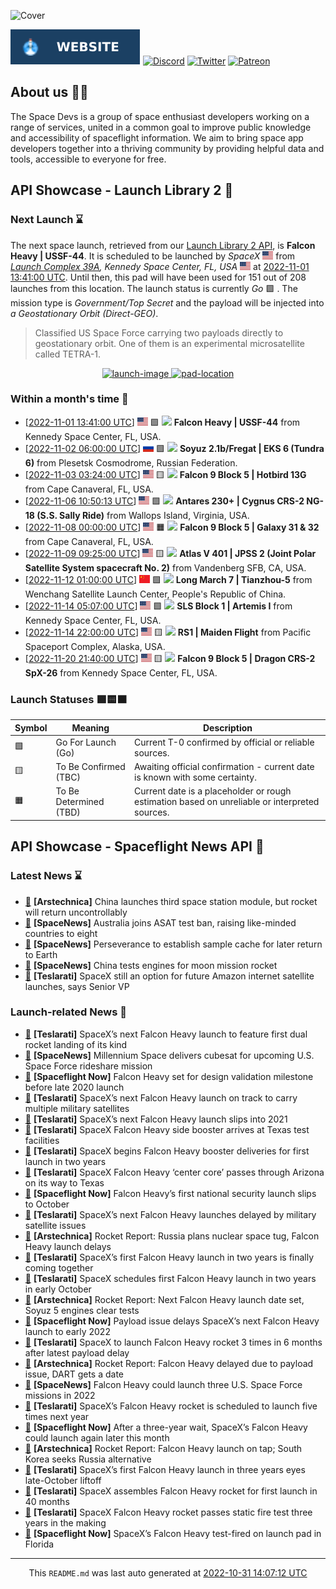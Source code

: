 ![Cover](https://raw.githubusercontent.com/TheSpaceDevs/Tutorials/main/assets/tsd_cover.png)


[![Website](https://raw.githubusercontent.com/TheSpaceDevs/Tutorials/e36b2c250ce7fcd4a801c1ed6cb1f9f9d031696b/assets/badge_tsd_website.svg)](https://thespacedevs.com/)
[![Discord](https://img.shields.io/badge/Discord-%237289DA.svg?style=for-the-badge&logo=discord&logoColor=white)](https://discord.gg/p7ntkNA)
[![Twitter](https://img.shields.io/badge/Twitter-%231DA1F2.svg?style=for-the-badge&logo=Twitter&logoColor=white)](https://twitter.com/TheSpaceDevs)
[![Patreon](https://img.shields.io/badge/Patreon-F96854?style=for-the-badge&logo=patreon&logoColor=white)](https://www.patreon.com/TheSpaceDevs)

## About us 🧑‍🚀
The Space Devs is a group of space enthusiast developers working on a range of
services, united in a common goal to improve public knowledge and accessibility
of spaceflight information. We aim to bring space app developers together into a
thriving community by providing helpful data and tools, accessible to everyone
for free.

## API Showcase - Launch Library 2 🚀

### Next Launch ⌛
The next space launch, retrieved from our
<a href="https://thespacedevs.com/llapi">Launch Library 2 API</a>, is
**Falcon Heavy | USSF-44**. It is scheduled to be launched by *SpaceX*
<img width="17" src="https://raw.githubusercontent.com/lipis/flag-icons/main/flags/4x3/us.svg" />
from *<a href="https://en.wikipedia.org/wiki/Kennedy_Space_Center_Launch_Complex_39#Launch_Pad_39A">Launch Complex 39A</a>, Kennedy Space Center, FL, USA*
<img width="17" src="https://raw.githubusercontent.com/lipis/flag-icons/main/flags/4x3/us.svg" />
at <a href="https://www.timeanddate.com/worldclock/fixedtime.html?iso=20221101T134100">2022-11-01 13:41:00 UTC</a>.  Until
then, this pad will have been used for 151
out of 208 launches from this location. The launch status is currently
*Go* 🟩 . The mission type is
*Government/Top Secret* and the payload will be injected
into *a Geostationary Orbit
(Direct-GEO)*.
<br>
<blockquote>
  Classified US Space Force carrying two payloads directly to geostationary orbit. One of them is an experimental microsatellite called TETRA-1.
</blockquote>

<p float="left" align="center">
  <a href="https://en.wikipedia.org/wiki/Falcon_Heavy" >
    <img alt="launch-image" height="200" src="https://spacelaunchnow-prod-east.nyc3.digitaloceanspaces.com/media/launcher_images/falcon_heavy_image_20220129192819.jpeg" />
  </a>
  <a href="http://maps.google.com/maps?q=28.608+N,+80.604+W" >
    <img alt="pad-location" height="200" src="https://spacelaunchnow-prod-east.nyc3.digitaloceanspaces.com/media/launch_images/location_27_20200803142447.jpg"  />
  </a>
</p>

### Within a month's time 📅
- \[<a href="https://www.timeanddate.com/worldclock/fixedtime.html?iso=20221101T134100">2022-11-01 13:41:00 UTC</a>\]  <img width="17" src="https://raw.githubusercontent.com/lipis/flag-icons/main/flags/4x3/us.svg" /> 🟩  <a href="https://www.google.com/calendar/render?action=TEMPLATE&text=Falcon Heavy | USSF-44&location=Kennedy Space Center, FL, USA&dates=20221101T134100Z%2F20221101T141100Z"><img border="0" width="15" src="https://upload.wikimedia.org/wikipedia/commons/a/a5/Google_Calendar_icon_%282020%29.svg"></a> **Falcon Heavy | USSF-44** from Kennedy Space Center, FL, USA.
- \[<a href="https://www.timeanddate.com/worldclock/fixedtime.html?iso=20221102T060000">2022-11-02 06:00:00 UTC</a>\]  <img width="17" src="https://raw.githubusercontent.com/lipis/flag-icons/main/flags/4x3/ru.svg" /> 🟩  <a href="https://www.google.com/calendar/render?action=TEMPLATE&text=Soyuz 2.1b/Fregat | EKS 6 (Tundra 6)&location=Plesetsk Cosmodrome, Russian Federation&dates=20221102T060000Z%2F20221102T090000Z"><img border="0" width="15" src="https://upload.wikimedia.org/wikipedia/commons/a/a5/Google_Calendar_icon_%282020%29.svg"></a> **Soyuz 2.1b/Fregat | EKS 6 (Tundra 6)** from Plesetsk Cosmodrome, Russian Federation.
- \[<a href="https://www.timeanddate.com/worldclock/fixedtime.html?iso=20221103T032400">2022-11-03 03:24:00 UTC</a>\]  <img width="17" src="https://raw.githubusercontent.com/lipis/flag-icons/main/flags/4x3/us.svg" /> 🟨  <a href="https://www.google.com/calendar/render?action=TEMPLATE&text=Falcon 9 Block 5 | Hotbird 13G&location=Cape Canaveral, FL, USA&dates=20221103T032400Z%2F20221103T032400Z"><img border="0" width="15" src="https://upload.wikimedia.org/wikipedia/commons/a/a5/Google_Calendar_icon_%282020%29.svg"></a> **Falcon 9 Block 5 | Hotbird 13G** from Cape Canaveral, FL, USA.
- \[<a href="https://www.timeanddate.com/worldclock/fixedtime.html?iso=20221106T105013">2022-11-06 10:50:13 UTC</a>\]  <img width="17" src="https://raw.githubusercontent.com/lipis/flag-icons/main/flags/4x3/us.svg" /> 🟩  <a href="https://www.google.com/calendar/render?action=TEMPLATE&text=Antares 230+ | Cygnus CRS-2 NG-18 (S.S. Sally Ride)&location=Wallops Island, Virginia, USA&dates=20221106T105013Z%2F20221106T105013Z"><img border="0" width="15" src="https://upload.wikimedia.org/wikipedia/commons/a/a5/Google_Calendar_icon_%282020%29.svg"></a> **Antares 230+ | Cygnus CRS-2 NG-18 (S.S. Sally Ride)** from Wallops Island, Virginia, USA.
- \[<a href="https://www.timeanddate.com/worldclock/fixedtime.html?iso=20221108T000000">2022-11-08 00:00:00 UTC</a>\]  <img width="17" src="https://raw.githubusercontent.com/lipis/flag-icons/main/flags/4x3/us.svg" /> 🟧  <a href="https://www.google.com/calendar/render?action=TEMPLATE&text=Falcon 9 Block 5 | Galaxy 31 &amp; 32&location=Cape Canaveral, FL, USA&dates=20221108T000000Z%2F20221108T000000Z"><img border="0" width="15" src="https://upload.wikimedia.org/wikipedia/commons/a/a5/Google_Calendar_icon_%282020%29.svg"></a> **Falcon 9 Block 5 | Galaxy 31 & 32** from Cape Canaveral, FL, USA.
- \[<a href="https://www.timeanddate.com/worldclock/fixedtime.html?iso=20221109T092500">2022-11-09 09:25:00 UTC</a>\]  <img width="17" src="https://raw.githubusercontent.com/lipis/flag-icons/main/flags/4x3/us.svg" /> 🟨  <a href="https://www.google.com/calendar/render?action=TEMPLATE&text=Atlas V 401 | JPSS 2 (Joint Polar Satellite System spacecraft No. 2)&location=Vandenberg SFB, CA, USA&dates=20221109T092500Z%2F20221109T092500Z"><img border="0" width="15" src="https://upload.wikimedia.org/wikipedia/commons/a/a5/Google_Calendar_icon_%282020%29.svg"></a> **Atlas V 401 | JPSS 2 (Joint Polar Satellite System spacecraft No. 2)** from Vandenberg SFB, CA, USA.
- \[<a href="https://www.timeanddate.com/worldclock/fixedtime.html?iso=20221112T010000">2022-11-12 01:00:00 UTC</a>\]  <img width="17" src="https://raw.githubusercontent.com/lipis/flag-icons/main/flags/4x3/cn.svg" /> 🟩  <a href="https://www.google.com/calendar/render?action=TEMPLATE&text=Long March 7  | Tianzhou-5&location=Wenchang Satellite Launch Center, People&#x27;s Republic of China&dates=20221112T010000Z%2F20221112T050000Z"><img border="0" width="15" src="https://upload.wikimedia.org/wikipedia/commons/a/a5/Google_Calendar_icon_%282020%29.svg"></a> **Long March 7  | Tianzhou-5** from Wenchang Satellite Launch Center, People's Republic of China.
- \[<a href="https://www.timeanddate.com/worldclock/fixedtime.html?iso=20221114T050700">2022-11-14 05:07:00 UTC</a>\]  <img width="17" src="https://raw.githubusercontent.com/lipis/flag-icons/main/flags/4x3/us.svg" /> 🟩  <a href="https://www.google.com/calendar/render?action=TEMPLATE&text=SLS Block 1 | Artemis I&location=Kennedy Space Center, FL, USA&dates=20221114T050700Z%2F20221114T061600Z"><img border="0" width="15" src="https://upload.wikimedia.org/wikipedia/commons/a/a5/Google_Calendar_icon_%282020%29.svg"></a> **SLS Block 1 | Artemis I** from Kennedy Space Center, FL, USA.
- \[<a href="https://www.timeanddate.com/worldclock/fixedtime.html?iso=20221114T220000">2022-11-14 22:00:00 UTC</a>\]  <img width="17" src="https://raw.githubusercontent.com/lipis/flag-icons/main/flags/4x3/us.svg" /> 🟨  <a href="https://www.google.com/calendar/render?action=TEMPLATE&text=RS1 | Maiden Flight&location=Pacific Spaceport Complex, Alaska, USA&dates=20221114T220000Z%2F20221115T013000Z"><img border="0" width="15" src="https://upload.wikimedia.org/wikipedia/commons/a/a5/Google_Calendar_icon_%282020%29.svg"></a> **RS1 | Maiden Flight** from Pacific Spaceport Complex, Alaska, USA.
- \[<a href="https://www.timeanddate.com/worldclock/fixedtime.html?iso=20221120T214000">2022-11-20 21:40:00 UTC</a>\]  <img width="17" src="https://raw.githubusercontent.com/lipis/flag-icons/main/flags/4x3/us.svg" /> 🟨  <a href="https://www.google.com/calendar/render?action=TEMPLATE&text=Falcon 9 Block 5 | Dragon CRS-2 SpX-26&location=Kennedy Space Center, FL, USA&dates=20221120T214000Z%2F20221120T214000Z"><img border="0" width="15" src="https://upload.wikimedia.org/wikipedia/commons/a/a5/Google_Calendar_icon_%282020%29.svg"></a> **Falcon 9 Block 5 | Dragon CRS-2 SpX-26** from Kennedy Space Center, FL, USA.


### Launch Statuses 🟩🟨🟧
<p align="center">
    <table class="tg">
    <thead>
      <tr>
        <th class="tg-0pky">Symbol</th>
        <th class="tg-0pky">Meaning</th>
        <th class="tg-0pky">Description</th>
      </tr>
    </thead>
    <tbody>
      <tr>
        <td class="tg-0pky">🟩</td>
        <td class="tg-0pky">Go For Launch (Go)</td>
        <td class="tg-0pky">Current T-0 confirmed by official or reliable sources.</td>
      </tr>
      <tr>
        <td class="tg-0pky">🟨</td>
        <td class="tg-0pky">To Be Confirmed (TBC)</td>
        <td class="tg-0pky">Awaiting official confirmation - current date is known with some certainty.</td>
      </tr>
      <tr>
        <td class="tg-0pky">🟧</td>
        <td class="tg-0pky">To Be Determined (TBD)</td>
        <td class="tg-0pky">Current date is a placeholder or rough estimation based on unreliable or interpreted sources.</td>
      </tr>
    </tbody>
    </table>
</p>

## API Showcase - Spaceflight News API 📰

### Latest News ⌛
- <a href="https://arstechnica.com/science/2022/10/china-launches-its-third-space-station-module-but-rocket-will-return-controllably/" >🔗</a> **[Arstechnica]** China launches third space station module, but rocket will return uncontrollably
- <a href="https://spacenews.com/australia-joins-asat-test-ban-raising-like-minded-countries-to-eight/" >🔗</a> **[SpaceNews]** Australia joins ASAT test ban, raising like-minded countries to eight
- <a href="https://spacenews.com/perseverance-to-establish-sample-cache-for-later-return-to-earth/" >🔗</a> **[SpaceNews]** Perseverance to establish sample cache for later return to Earth
- <a href="https://spacenews.com/china-tests-engines-for-moon-mission-rocket/" >🔗</a> **[SpaceNews]** China tests engines for moon mission rocket
- <a href="https://www.teslarati.com/spacex-falcon-heavy-starship-amazon-internet-satellite-launches/" >🔗</a> **[Teslarati]** SpaceX still an option for future Amazon internet satellite launches, says Senior VP


### Launch-related News 🚀

- <a href="https://www.teslarati.com/spacex-falcon-heavy-first-dual-drone-ship-landing/" >🔗</a> **[Teslarati]** SpaceX’s next Falcon Heavy launch to feature first dual rocket landing of its kind
- <a href="https://spacenews.com/millennium-space-delivers-cubesat-for-upcoming-u-s-space-force-rideshare-mission/" >🔗</a> **[SpaceNews]** Millennium Space delivers cubesat for upcoming U.S. Space Force rideshare mission
- <a href="https://spaceflightnow.com/2020/04/27/falcon-heavy-on-track-for-design-validation-milestone-before-late-2020-launch/" >🔗</a> **[Spaceflight Now]** Falcon Heavy set for design validation milestone before late 2020 launch
- <a href="https://www.teslarati.com/spacex-next-falcon-heavy-launch-surprise-payload/" >🔗</a> **[Teslarati]** SpaceX’s next Falcon Heavy launch on track to carry multiple military satellites
- <a href="https://www.teslarati.com/spacex-next-falcon-heavy-launch-delayed-2021/" >🔗</a> **[Teslarati]** SpaceX’s next Falcon Heavy launch slips into 2021
- <a href="https://www.teslarati.com/spacex-falcon-heavy-side-booster-texas-arrival/" >🔗</a> **[Teslarati]** SpaceX Falcon Heavy side booster arrives at Texas test facilities
- <a href="https://www.teslarati.com/spacex-falcon-heavy-ussf-44-first-booster-delivery/" >🔗</a> **[Teslarati]** SpaceX begins Falcon Heavy booster deliveries for first launch in two years
- <a href="https://www.teslarati.com/spacex-falcon-heavy-center-core-texas-bound/" >🔗</a> **[Teslarati]** SpaceX Falcon Heavy ‘center core’ passes through Arizona on its way to Texas
- <a href="https://spaceflightnow.com/2021/05/23/falcon-heavys-first-national-security-launch-slips-to-october/" >🔗</a> **[Spaceflight Now]** Falcon Heavy’s first national security launch slips to October
- <a href="https://www.teslarati.com/spacex-falcon-heavy-ussf-44-launch-delay/" >🔗</a> **[Teslarati]** SpaceX’s next Falcon Heavy launches delayed by military satellite issues
- <a href="https://arstechnica.com/science/2021/05/rocket-report-russia-plans-nuclear-space-tug-falcon-heavy-launch-delays/" >🔗</a> **[Arstechnica]** Rocket Report: Russia plans nuclear space tug, Falcon Heavy launch delays
- <a href="https://www.teslarati.com/spacex-falcon-heavy-first-launch-two-years/" >🔗</a> **[Teslarati]** SpaceX’s first Falcon Heavy launch in two years is finally coming together
- <a href="https://www.teslarati.com/spacex-first-falcon-heavy-launch-two-years-october/" >🔗</a> **[Teslarati]** SpaceX schedules first Falcon Heavy launch in two years in early October
- <a href="https://arstechnica.com/science/2021/09/rocket-report-next-falcon-heavy-launch-date-set-soyuz-5-engines-clear-tests/" >🔗</a> **[Arstechnica]** Rocket Report: Next Falcon Heavy launch date set, Soyuz 5 engines clear tests
- <a href="https://spaceflightnow.com/2021/10/04/payload-issue-delays-spacexs-next-falcon-heavy-launch-to-early-2022/" >🔗</a> **[Spaceflight Now]** Payload issue delays SpaceX’s next Falcon Heavy launch to early 2022
- <a href="https://www.teslarati.com/spacex-fourth-falcon-heavy-launch-delayed-2022/" >🔗</a> **[Teslarati]** SpaceX to launch Falcon Heavy rocket 3 times in 6 months after latest payload delay
- <a href="https://arstechnica.com/science/2021/10/rocket-report-spacex-snaps-up-italian-satellite-capt-kirk-set-for-launch/" >🔗</a> **[Arstechnica]** Rocket Report: Falcon Heavy delayed due to payload issue, DART gets a date
- <a href="https://spacenews.com/falcon-heavy-could-launch-three-u-s-space-force-missions-in-2022/" >🔗</a> **[SpaceNews]** Falcon Heavy could launch three U.S. Space Force missions in 2022
- <a href="https://www.teslarati.com/spacex-falcon-heavy-five-launches-2022/" >🔗</a> **[Teslarati]** SpaceX’s Falcon Heavy rocket is scheduled to launch five times next year
- <a href="https://spaceflightnow.com/2022/10/05/after-a-three-year-wait-spacexs-falcon-heavy-could-launch-again-later-this-month/" >🔗</a> **[Spaceflight Now]** After a three-year wait, SpaceX’s Falcon Heavy could launch again later this month
- <a href="https://arstechnica.com/science/2022/10/rocket-report-falcon-heavy-launch-on-tap-south-korea-seeks-russia-alternative/" >🔗</a> **[Arstechnica]** Rocket Report: Falcon Heavy launch on tap; South Korea seeks Russia alternative
- <a href="https://www.teslarati.com/spacex-falcon-heavy-rocket-first-launch-three-years-take-two/" >🔗</a> **[Teslarati]** SpaceX’s first Falcon Heavy launch in three years eyes late-October liftoff
- <a href="https://www.teslarati.com/spacex-assembles-first-falcon-heavy-rocket-in-40-months/" >🔗</a> **[Teslarati]** SpaceX assembles Falcon Heavy rocket for first launch in 40 months
- <a href="https://www.teslarati.com/spacex-fires-up-fourth-falcon-heavy-rocket/" >🔗</a> **[Teslarati]** SpaceX Falcon Heavy rocket passes static fire test three years in the making
- <a href="https://spaceflightnow.com/2022/10/28/spacexs-falcon-heavy-test-fired-on-launch-pad-in-florida/" >🔗</a> **[Spaceflight Now]** SpaceX’s Falcon Heavy test-fired on launch pad in Florida


<hr>
  <div align="center">
  This <code>README.md</code> was last auto generated at <a href="https://www.timeanddate.com/worldclock/fixedtime.html?iso=20221031T140712">2022-10-31 14:07:12 UTC</a>
  <br>
  <!-- <a href="https://medium.com/@g.h.garrett" target="_blank">Learn to add space launches to your profile here!</a> -->
</div>